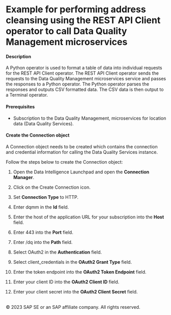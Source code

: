 Example for performing address cleansing using the REST API Client operator to call Data Quality Management microservices
===========
#### Description
A Python operator is used to format a table of data into individual requests for the REST API Client operator. The REST API Client operator sends the requests to the Data Quality Management microservices service and passes the responses to a Python operator. The Python operator parses the responses and outputs CSV formatted data. The CSV data is then output to a Terminal operator.

#### Prerequisites
* Subscription to the Data Quality Management, microservices for location data (Data Quality Services).



#### Create the Connection object

A Connection object needs to be created which contains the connection and credential information for calling the Data Quality Services instance.

Follow the steps below to create the Connection object:

1. Open the Data Intelligence Launchpad and open the **Connection Manager**.

2. Click on the Create Connection icon.

3. Set **Connection Type** to HTTP.

4. Enter dqmm in the **Id** field.

5. Enter the host of the application URL for your subscription into the **Host** field.

6. Enter 443 into the **Port** field.

7. Enter /dq into the **Path** field.

8. Select OAuth2 in the **Authentication** field.

9. Select client_credentials in the **OAuth2 Grant Type** field.

10. Enter the token endpoint into the **OAuth2 Token Endpoint** field.

11. Enter your client ID into the **OAuth2 Client ID** field.

12. Enter your client secret into the **OAuth2 Client Secret** field.



<br>
<div class="footer">  
   &copy; 2023 SAP SE or an SAP affiliate company. All rights reserved.
</div>
